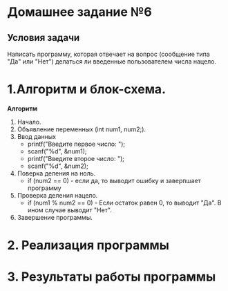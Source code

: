 # Домашнее задание №6
## Условия задачи
Написать программу, которая отвечает на вопрос (сообщение типа "Да" или "Нет") делаться ли введенные пользователем числа нацело.
# 1.Алгоритм и блок-схема.
**Алгоритм**
  1. Начало.
  2. Объявление переменных (int num1, num2;).
  3. Ввод данных
      - printf("Введите первое число: ");
      - scanf("%d", &num1);
      - printf("Введите второе число: ");
      - scanf("%d", &num2);
  4. Поверка деления на ноль.
      - if (num2 == 0) - если да, то выводит ошибку и заверпшает программу
  5. Проверка деления нацело.
      - if (num1 % num2 == 0) - Если остаток равен 0, то выводит "Да". В ином случае выводит "Нет".
  6. Завершение программы.
# 2. Реализация программы
# 3. Результаты работы программы

